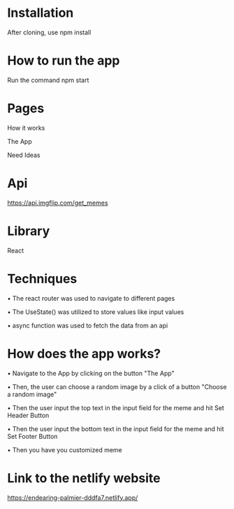 # Installation
After cloning, 
use npm install

# How to run the app
Run the command npm start

# Pages

How it works

The App

Need Ideas

# Api

https://api.imgflip.com/get_memes

# Library
React

# Techniques

• The react router was used to navigate to different pages

• The UseState() was utilized to store values like input values

• async function was used to fetch the data from an api


# How does the app works?

• Navigate to the App by clicking on the button "The App"

• Then, the user can choose a random image by a click of a button "Choose a random image"

• Then the user input the top text in the input field for the meme and hit Set Header Button

• Then the user input the bottom text in the input field for the meme and hit Set Footer Button

• Then you have you customized meme



# Link to the netlify website
https://endearing-palmier-dddfa7.netlify.app/
